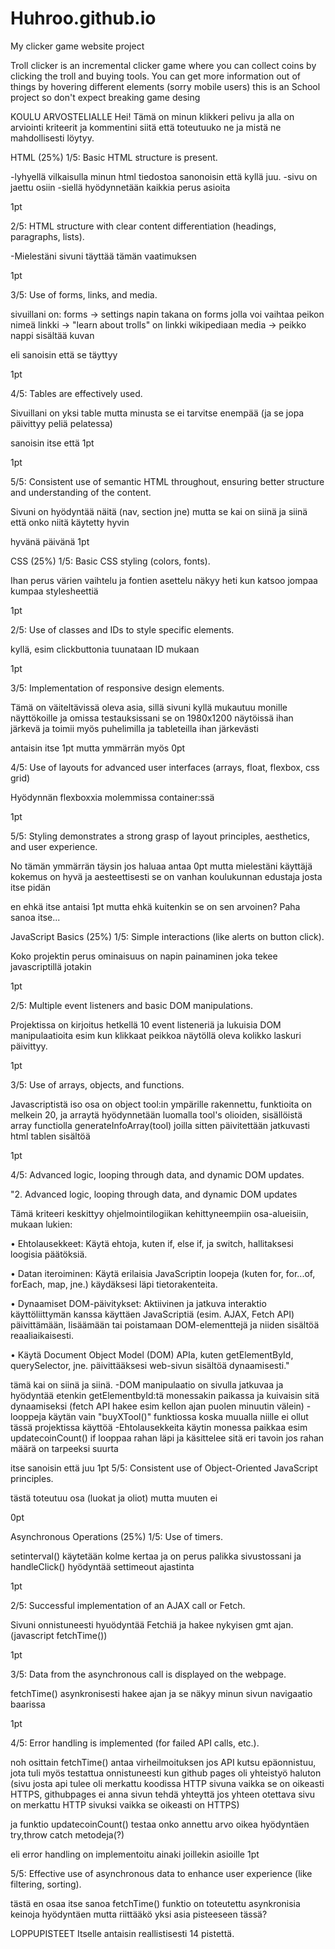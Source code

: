 # Huhroo.github.io
My clicker game website project

Troll clicker is an incremental clicker game where you can collect coins by clicking the troll and buying tools.
You can get more information out of things by hovering different elements (sorry mobile users)
this is an School project so don't expect breaking game desing

KOULU ARVOSTELIALLE
Hei! Tämä on minun klikkeri pelivu ja alla on arviointi kriteerit ja kommentini siitä että toteutuuko ne ja mistä ne mahdollisesti löytyy.

HTML (25%)
1/5:
Basic HTML structure is present.

-lyhyellä vilkaisulla minun html tiedostoa sanonoisin että kyllä juu.
 -sivu on jaettu osiin
 -siellä hyödynnetään kaikkia perus asioita

 1pt

2/5:
HTML structure with clear content differentiation (headings, paragraphs, lists).

-Mielestäni sivuni täyttää tämän vaatimuksen

1pt

3/5:
Use of forms, links, and media.

sivuillani on:
 forms -> settings napin takana on forms jolla voi vaihtaa peikon nimeä
 linkki -> "learn about trolls" on linkki wikipediaan 
 media -> peikko nappi sisältää kuvan

 eli sanoisin että se täyttyy

 1pt

4/5:
Tables are effectively used.

Sivuillani on yksi table mutta minusta se ei tarvitse enempää (ja se jopa päivittyy peliä pelatessa) 

sanoisin itse että 1pt

1pt

5/5:
Consistent use of semantic HTML throughout, ensuring better structure and understanding of the content.

Sivuni on hyödyntää näitä (nav, section jne) mutta se kai on siinä ja siinä että onko niitä käytetty hyvin

hyvänä päivänä 1pt 




CSS (25%)
1/5:
Basic CSS styling (colors, fonts).

Ihan perus värien vaihtelu ja fontien asettelu näkyy heti kun katsoo jompaa kumpaa stylesheettiä

1pt

2/5:
Use of classes and IDs to style specific elements.

kyllä, esim clickbuttonia tuunataan ID mukaan

1pt

3/5:
Implementation of responsive design elements.

Tämä on väiteltävissä oleva asia, sillä sivuni kyllä mukautuu monille näyttökoille ja omissa testauksissani se on 1980x1200 näytöissä ihan järkevä
ja toimii myös puhelimilla ja tableteilla ihan järkevästi

antaisin itse 1pt mutta ymmärrän myös 0pt

4/5:
Use of layouts for advanced user interfaces (arrays, float, flexbox, css grid)

Hyödynnän flexboxxia molemmissa container:ssä

1pt

5/5:
Styling demonstrates a strong grasp of layout principles, aesthetics, and user experience.

No tämän ymmärrän täysin jos haluaa antaa 0pt mutta mielestäni käyttäjä kokemus on hyvä ja aesteettisesti se on vanhan koulukunnan edustaja josta itse pidän

en ehkä itse antaisi 1pt mutta ehkä kuitenkin se on sen arvoinen? Paha sanoa itse...




JavaScript Basics (25%)
1/5:
Simple interactions (like alerts on button click).

Koko projektin perus ominaisuus on napin painaminen joka tekee javascriptillä jotakin

1pt

2/5:
Multiple event listeners and basic DOM manipulations.

Projektissa on kirjoitus hetkellä 10 event listeneriä ja lukuisia DOM manipulaatioita
esim kun klikkaat peikkoa näytöllä oleva kolikko laskuri päivittyy.

1pt

3/5:
Use of arrays, objects, and functions.

Javascriptistä iso osa on object tool:in ympärille rakennettu, funktioita on melkein 20, ja arraytä hyödynnetään luomalla tool's olioiden,
 sisällöistä array functiolla generateInfoArray(tool) joilla sitten päivitettään jatkuvasti html tablen sisältöä

 1pt 

4/5:
Advanced logic, looping through data, and dynamic DOM updates.

"2. Advanced logic, looping through data, and dynamic DOM updates

Tämä kriteeri keskittyy ohjelmointilogiikan kehittyneempiin osa-alueisiin, mukaan lukien:

• Ehtolausekkeet: Käytä ehtoja, kuten if, else if, ja switch, hallitaksesi loogisia päätöksiä.

• Datan iteroiminen: Käytä erilaisia JavaScriptin loopeja (kuten for, for...of, forEach, map, jne.)
käydäksesi läpi tietorakenteita.

• Dynaamiset DOM-päivitykset: Aktiivinen ja jatkuva interaktio käyttöliittymän kanssa käyttäen
JavaScriptiä (esim. AJAX, Fetch API) päivittämään, lisäämään tai poistamaan DOM-elementtejä ja
niiden sisältöä reaaliaikaisesti.

• Käytä Document Object Model (DOM) APIa, kuten getElementById, querySelector, jne.
päivittääksesi web-sivun sisältöä dynaamisesti."

tämä kai on siinä ja siinä.
 -DOM manipulaatio on sivulla jatkuvaa ja hyödyntää etenkin getElementbyId:tä monessakin paikassa ja kuivaisin sitä dynaamiseksi (fetch API hakee esim kellon ajan puolen minuutin välein)
 -looppeja käytän vain "buyXTool()" funktiossa koska  muualla niille ei ollut tässä projektissa käyttöä
 -Ehtolausekkeita käytin monessa paikkaa esim updatecoinCount() if looppaa rahan läpi ja käsittelee sitä eri tavoin jos rahan määrä on tarpeeksi suurta

 itse sanoisin että juu 1pt
5/5:
Consistent use of Object-Oriented JavaScript principles.

tästä toteutuu osa (luokat ja oliot) mutta muuten ei

0pt




Asynchronous Operations (25%)
1/5:
Use of timers.

setinterval() käytetään kolme kertaa ja on perus palikka sivustossani
ja handleClick() hyödyntää settimeout ajastinta

1pt

2/5:
Successful implementation of an AJAX call or Fetch.

Sivuni onnistuneesti hyuödyntää Fetchiä ja hakee nykyisen gmt ajan. (javascript fetchTime())

1pt

3/5:
Data from the asynchronous call is displayed on the webpage.

fetchTime() asynkronisesti hakee ajan ja se näkyy minun sivun navigaatio baarissa

1pt

4/5:
Error handling is implemented (for failed API calls, etc.).

noh osittain
fetchTime() antaa virheilmoituksen jos API kutsu epäonnistuu, jota tuli myös testattua onnistuneesti kun github pages oli yhteistyö haluton (sivu josta api tulee oli merkattu koodissa HTTP sivuna vaikka se on oikeasti HTTPS, githubpages ei anna sivun tehdä yhteyttä jos yhteen otettava sivu on merkattu HTTP sivuksi vaikka se oikeasti on HTTPS)

ja funktio updatecoinCount() testaa onko annettu arvo oikea hyödyntäen try,throw catch metodeja(?)

eli error handling on implementoitu ainaki joillekin asioille
1pt

5/5:
Effective use of asynchronous data to enhance user experience (like filtering, sorting).

tästä en osaa itse sanoa fetchTime() funktio on toteutettu asynkronisia keinoja hyödyntäen mutta riittääkö yksi asia pisteeseen tässä?

LOPPUPISTEET
Itselle antaisin reallistisesti 14 pistettä.

